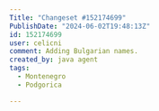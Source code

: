 ```yaml
---
Title: "Changeset #152174699"
PublishDate: "2024-06-02T19:48:13Z"
id: 152174699
user: celicni
comment: Adding Bulgarian names.
created_by: java agent
tags:
  - Montenegro
  - Podgorica

---
```

